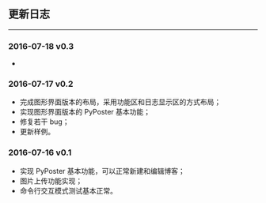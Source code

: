 ## 更新日志
-------------------------------
### 2016-07-18 v0.3
- 

### 2016-07-17 v0.2
- 完成图形界面版本的布局，采用功能区和日志显示区的方式布局；
- 实现图形界面版本的 PyPoster 基本功能；
- 修复若干 bug；
- 更新样例。

### 2016-07-16 v0.1
- 实现 PyPoster 基本功能，可以正常新建和编辑博客；
- 图片上传功能实现；
- 命令行交互模式测试基本正常。
